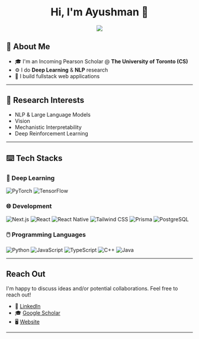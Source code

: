 <h1 align="center">Hi, I'm Ayushman 👋</h1>

<p align="center">
  <img src="https://readme-typing-svg.herokuapp.com/?lines=CS,+Physics,+Math+@+UofT+🍁;Deep+Learning+and+NLP+Research+🧠;Fullstack+Development+🖥️&center=true&width=500&height=45&color=00FF00" />
</p>

## 🦥 About Me

- 🎓 I'm an Incoming Pearson Scholar @ **The University of Toronto (CS)**
- ⚙️ I do **Deep Learning** & **NLP** research 
- 🔧 I build fullstack web applications

---

## 📄 Research Interests

- NLP & Large Language Models 
- Vision 
- Mechanistic Interpretability 
- Deep Reinforcement Learning

---

## ⌨️ Tech Stacks

### 🧠 Deep Learning

<p align="left">
  <img src="https://img.shields.io/badge/PyTorch-EE4C2C?style=for-the-badge&logo=pytorch&logoColor=white" alt="PyTorch"/>
  <img src="https://img.shields.io/badge/TensorFlow-FC7300?style=for-the-badge&logo=tensorflow&logoColor=white" alt="TensorFlow"/>
</p>

### 🌐 Development 

<p align="left">
  <img src="https://img.shields.io/badge/Next.js-black?style=for-the-badge&logo=next.js&logoColor=white" alt="Next.js"/>
  <img src="https://img.shields.io/badge/React-20232A?style=for-the-badge&logo=react&logoColor=61DAFB" alt="React"/>
  <img src="https://img.shields.io/badge/React_Native-20232A?style=for-the-badge&logo=react&logoColor=61DAFB" alt="React Native" />
  <img src="https://img.shields.io/badge/Tailwind_CSS-38B2AC?style=for-the-badge&logo=tailwind-css&logoColor=white" alt="Tailwind CSS"/>
  <img src="https://img.shields.io/badge/Prisma-2D3748?style=for-the-badge&logo=prisma&logoColor=white" alt="Prisma"/>
  <img src="https://img.shields.io/badge/PostgreSQL-4169E1?style=for-the-badge&logo=postgresql&logoColor=white" alt="PostgreSQL"/>
</p>


### 🖱️ Programming Languages

<p align="left">
  <img src="https://img.shields.io/badge/Python-3776AB?style=for-the-badge&logo=python&logoColor=white" alt="Python"/>
  <img src="https://img.shields.io/badge/JavaScript-F7DF1E?style=for-the-badge&logo=javascript&logoColor=black" alt="JavaScript"/>
  <img src="https://img.shields.io/badge/TypeScript-3178C6?style=for-the-badge&logo=typescript&logoColor=white" alt="TypeScript"/>
  <img src="https://img.shields.io/badge/C++-00599C?style=for-the-badge&logo=c%2B%2B&logoColor=white" alt="C++"/>
  <img src="https://img.shields.io/badge/Java-007396?style=for-the-badge&logo=java&logoColor=white" alt="Java"/>
</p>


---

##  Reach Out

I'm happy to discuss ideas and/or potential collaborations. Feel free to reach out!  

- 🔗 [LinkedIn](https://www.linkedin.com/in/ayushmangupta371/)
- 🎓 [Google Scholar](https://scholar.google.com/citations?hl=en&user=5Ryo0KAAAAAJ)
- 🖥️ [Website](https://ayushmangupta.vercel.app/)

---
